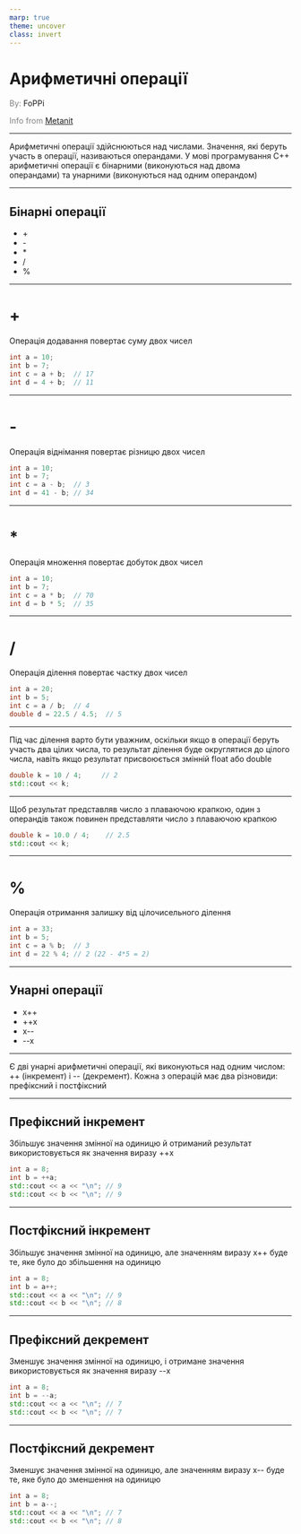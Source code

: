 ```yaml
---
marp: true
theme: uncover
class: invert
---
```


# Арифметичні операції

<spam style="color:grey">By:</spam> FoPPi

<spam style="color:grey">Info from [Metanit](https://metanit.com/cpp/tutorial/2.6.php)</spam>

---

Арифметичні операції здійснюються над числами. Значення, які беруть участь в операції, називаються операндами. У мові програмування C++ арифметичні операції є бінарними (виконуються над двома операндами) та унарними (виконуються над одним операндом)

---

## Бінарні операції
* \+
* \-
* \*
* /
* %

---

# +

Операція додавання повертає суму двох чисел

```cpp
int a = 10;
int b = 7;
int c = a + b;  // 17
int d = 4 + b;  // 11
```

---

# -

Операція віднімання повертає різницю двох чисел

```cpp
int a = 10;
int b = 7;
int c = a - b;  // 3
int d = 41 - b; // 34
```

---

# \*

Операція множення повертає добуток двох чисел

```cpp
int a = 10;
int b = 7;
int c = a * b;  // 70
int d = b * 5;  // 35
```

---

# /

Операція ділення повертає частку двох чисел

```cpp
int a = 20;
int b = 5;
int c = a / b;  // 4
double d = 22.5 / 4.5;  // 5
```

---

Під час ділення варто бути уважним, оскільки якщо в операції беруть участь два цілих числа, то результат ділення буде округлятися до цілого числа, навіть якщо результат присвоюється змінній float або double

```cpp
double k = 10 / 4;     // 2
std::cout << k;
```

---

Щоб результат представляв число з плаваючою крапкою, один з операндів також повинен представляти число з плаваючою крапкою

```cpp
double k = 10.0 / 4;    // 2.5
std::cout << k;
```

---

# %

Операція отримання залишку від цілочисельного ділення

```cpp
int a = 33;
int b = 5;
int c = a % b;  // 3
int d = 22 % 4; // 2 (22 - 4*5 = 2)
```

---

## Унарні операції
* x++
* ++x
* x--
* --x

---

Є дві унарні арифметичні операції, які виконуються над одним числом: ++ (інкремент) і -- (декремент). Кожна з операцій має два різновиди: префіксний і постфіксний

---

## Префіксний інкремент

Збільшує значення змінної на одиницю й отриманий результат використовується як значення виразу ++x
	
```cpp
int a = 8;
int b = ++a;
std::cout << a << "\n"; // 9
std::cout << b << "\n"; // 9
```

---

## Постфіксний інкремент

Збільшує значення змінної на одиницю, але значенням виразу x++ буде те, яке було до збільшення на одиницю

```cpp
int a = 8;
int b = a++;
std::cout << a << "\n"; // 9
std::cout << b << "\n"; // 8
```

---

## Префіксний декремент

Зменшує значення змінної на одиницю, і отримане значення використовується як значення виразу --x

```cpp
int a = 8;
int b = --a;
std::cout << a << "\n"; // 7
std::cout << b << "\n"; // 7
```

---

## Постфіксний декремент

Зменшує значення змінної на одиницю, але значенням виразу x-- буде те, яке було до зменшення на одиницю

```cpp
int a = 8;
int b = a--;
std::cout << a << "\n"; // 7
std::cout << b << "\n"; // 8
```